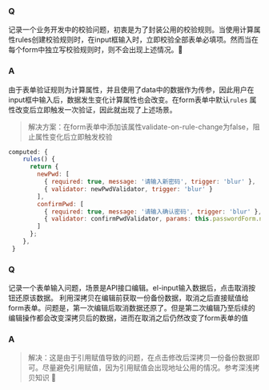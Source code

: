### Q
记录一个业务开发中的校验问题，初衷是为了封装公用的校验规则。当使用计算属性rules创建校验规则时，在input框输入时，立即校验全部表单必填项。然而当在每个form中独立写校验规则时，则不会出现上述情况。:raising_hand:


### A
由于表单验证规则为计算属性，并且使用了data中的数据作为传参，因此用户在input框中输入后，数据发生变化计算属性也会改变。在form表单中默认`rules` 属性改变后立即触发一次验证，因此就出现了上述场景。
> 解决方案：在form表单中添加该属性validate-on-rule-change为false，阻止属性变化后立即触发校验
```js
computed: {
    rules() {
      return {
        newPwd: [
          { required: true, message: '请输入新密码', trigger: 'blur' },
          { validator: newPwdValidator, trigger: 'blur' }
        ],
        confirmPwd: [
          { required: true, message: '请输入确认密码', trigger: 'blur' },
          { validator: confirmPwdValidator, params: this.passwordForm.newPwd, trigger: 'blur' }
        ]
      };
    },
 }
```


### Q
记录一个表单输入问题，场景是API接口编辑。el-input输入数据后，点击取消按钮还原该数据。
利用深拷贝在编辑前获取一份备份数据，取消之后直接赋值给form表单。问题是，第一次编辑后取消数据还原了。但是第二次编辑乃至后续的编辑操作都会改变深拷贝后的数据，进而在取消之后仍然改变了form表单的值


### A
> 解决：这是由于引用赋值导致的问题，在点击修改后深拷贝一份备份数据即可。尽量避免引用赋值，因为引用赋值会出现地址公用的情况。参考深浅拷贝知识 :tada:
